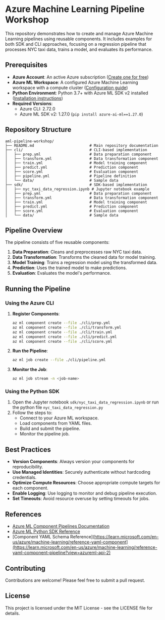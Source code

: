 # Azure Machine Learning Pipeline Workshop

This repository demonstrates how to create and manage Azure Machine Learning pipelines using reusable components. It includes examples for both SDK and CLI approaches, focusing on a regression pipeline that processes NYC taxi data, trains a model, and evaluates its performance.

## Prerequisites

- **Azure Account**: An active Azure subscription ([Create one for free](https://azure.microsoft.com/free/?WT.mc_id=A261C142F))
- **Azure ML Workspace**: A configured Azure Machine Learning workspace with a compute cluster ([Configuration guide](https://learn.microsoft.com/en-us/azure/machine-learning/how-to-manage-workspace?view=azureml-api-2))
- **Python Environment**: Python 3.7+ with Azure ML SDK v2 installed ([Installation instructions](https://learn.microsoft.com/en-us/azure/machine-learning/how-to-configure-environment?view=azureml-api-2))
- **Required Versions**:
  - Azure CLI: 2.72.0
  - Azure ML SDK v2: 1.27.0 (`pip install azure-ai-ml==1.27.0`)

## Repository Structure

```
aml-pipeline-workshop/
├── README.md                         # Main repository documentation
├── cli/                              # CLI-based implementation
│   ├── prep.yml                      # Data preparation component
│   ├── transform.yml                 # Data transformation component
│   ├── train.yml                     # Model training component
│   ├── predict.yml                   # Prediction component
│   ├── score.yml                     # Evaluation component
│   ├── pipeline.yml                  # Pipeline definition
│   └── data/                         # Sample data
├── sdk/                              # SDK-based implementation
│   ├── nyc_taxi_data_regression.ipynb # Jupyter notebook example
│   ├── prep.yml                      # Data preparation component
│   ├── transform.yml                 # Data transformation component
│   ├── train.yml                     # Model training component
│   ├── predict.yml                   # Prediction component
│   ├── score.yml                     # Evaluation component
│   └── data/                         # Sample data
```

## Pipeline Overview

The pipeline consists of five reusable components:

1. **Data Preparation**: Cleans and preprocesses raw NYC taxi data.
2. **Data Transformation**: Transforms the cleaned data for model training.
3. **Model Training**: Trains a regression model using the transformed data.
4. **Prediction**: Uses the trained model to make predictions.
5. **Evaluation**: Evaluates the model's performance.

## Running the Pipeline

### Using the Azure CLI

1. **Register Components**:
   ```bash
   az ml component create --file ./cli/prep.yml
   az ml component create --file ./cli/transform.yml
   az ml component create --file ./cli/train.yml
   az ml component create --file ./cli/predict.yml
   az ml component create --file ./cli/score.yml
   ```

2. **Run the Pipeline**:
   ```bash
   az ml job create --file ./cli/pipeline.yml
   ```

3. **Monitor the Job**:
   ```bash
   az ml job stream -n <job-name>
   ```

### Using the Python SDK

1. Open the Jupyter notebook `sdk/nyc_taxi_data_regression.ipynb` or run the python file `nyc_taxi_data_regression.py`
2. Follow the steps to:
   - Connect to your Azure ML workspace.
   - Load components from YAML files.
   - Build and submit the pipeline.
   - Monitor the pipeline job.

## Best Practices

- **Version Components**: Always version your components for reproducibility.
- **Use Managed Identities**: Securely authenticate without hardcoding credentials.
- **Optimize Compute Resources**: Choose appropriate compute targets for each component.
- **Enable Logging**: Use logging to monitor and debug pipeline execution.
- **Set Timeouts**: Avoid resource overuse by setting timeouts for jobs.

## References

- [Azure ML Component Pipelines Documentation](https://learn.microsoft.com/en-us/azure/machine-learning/how-to-create-component-pipelines-cli?view=azureml-api-2)
- [Azure ML Python SDK Reference](https://learn.microsoft.com/en-us/python/api/overview/azure/ai-ml-readme)
- [Component YAML Schema Reference](https://learn.microsoft.com/en-us/azure/machine-learning/reference-yaml-component](https://learn.microsoft.com/en-us/azure/machine-learning/reference-yaml-component-pipeline?view=azureml-api-2)

## Contributing

Contributions are welcome! Please feel free to submit a pull request.

## License

This project is licensed under the MIT License - see the LICENSE file for details.
